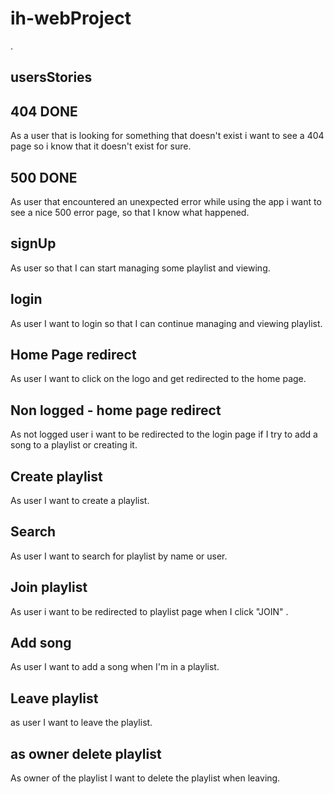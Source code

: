 # ih-webProject
.

## usersStories

## 404 DONE
As a user that is looking for something that doesn't exist i want to see a 404 page so i know that it doesn't exist for sure.

## 500 DONE
As user that encountered an unexpected error while using the app i want to see a nice 500 error page, so that I know what happened.

## signUp
As user so that I can start managing some playlist and viewing.

## login
As user I want to login so that I can continue managing and viewing playlist.

## Home Page redirect
As user I want to click on the logo and get redirected to the home page.

## Non logged - home page redirect
As not logged user i want to be redirected to the login page if I try to add a song to a playlist or creating it.

## Create playlist
As user I want to create a playlist.

## Search
As user I want to search for playlist by name or user.

## Join playlist
As user i want to be redirected to playlist page when I click "JOIN" .

## Add song
As user I want to add a song when I'm in a playlist.

## Leave playlist
as user I want to leave the playlist.

## as owner delete playlist
As owner of the playlist I want to delete the playlist when leaving.
